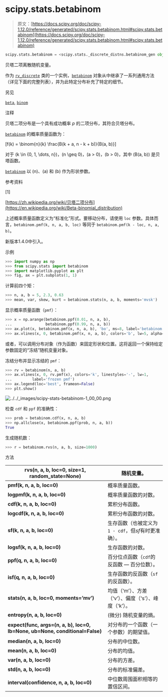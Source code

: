 # scipy.stats.betabinom

> 原文：[https://docs.scipy.org/doc/scipy-1.12.0/reference/generated/scipy.stats.betabinom.html#scipy.stats.betabinom](https://docs.scipy.org/doc/scipy-1.12.0/reference/generated/scipy.stats.betabinom.html#scipy.stats.betabinom)

```py
scipy.stats.betabinom = <scipy.stats._discrete_distns.betabinom_gen object>
```

贝塔二项离散随机变量。

作为 [`rv_discrete`](scipy.stats.rv_discrete.html#scipy.stats.rv_discrete "scipy.stats.rv_discrete") 类的一个实例，[`betabinom`](#scipy.stats.betabinom "scipy.stats.betabinom") 对象从中继承了一系列通用方法（详见下面的完整列表），并为此特定分布补充了特定的细节。

另见

[`beta`](scipy.stats.beta.html#scipy.stats.beta "scipy.stats.beta"), [`binom`](scipy.stats.binom.html#scipy.stats.binom "scipy.stats.binom")

注释

贝塔二项分布是一个具有成功概率 *p* 的二项分布，其符合贝塔分布。

[`betabinom`](#scipy.stats.betabinom "scipy.stats.betabinom") 的概率质量函数为：

\[f(k) = \binom{n}{k} \frac{B(k + a, n - k + b)}{B(a, b)}\]

对于 \(k \in \{0, 1, \dots, n\}\)，\(n \geq 0\)，\(a > 0\)，\(b > 0\)，其中 \(B(a, b)\) 是贝塔函数。

[`betabinom`](#scipy.stats.betabinom "scipy.stats.betabinom") 以 \(n\)、\(a\) 和 \(b\) 作为形状参数。

参考资料

[1]

[https://zh.wikipedia.org/wiki/贝塔二项分布](https://en.wikipedia.org/wiki/Beta-binomial_distribution)

上述概率质量函数定义为“标准化”形式。要移动分布，请使用 `loc` 参数。具体而言，`betabinom.pmf(k, n, a, b, loc)` 等同于 `betabinom.pmf(k - loc, n, a, b)`。

新版本1.4.0中引入。

示例

```py
>>> import numpy as np
>>> from scipy.stats import betabinom
>>> import matplotlib.pyplot as plt
>>> fig, ax = plt.subplots(1, 1) 
```

计算前四个矩：

```py
>>> n, a, b = 5, 2.3, 0.63
>>> mean, var, skew, kurt = betabinom.stats(n, a, b, moments='mvsk') 
```

显示概率质量函数（`pmf`）：

```py
>>> x = np.arange(betabinom.ppf(0.01, n, a, b),
...               betabinom.ppf(0.99, n, a, b))
>>> ax.plot(x, betabinom.pmf(x, n, a, b), 'bo', ms=8, label='betabinom pmf')
>>> ax.vlines(x, 0, betabinom.pmf(x, n, a, b), colors='b', lw=5, alpha=0.5) 
```

或者，可以调用分布对象（作为函数）来固定形状和位置。这将返回一个保持给定参数固定的“冻结”随机变量对象。

冻结分布并显示冻结的 `pmf`：

```py
>>> rv = betabinom(n, a, b)
>>> ax.vlines(x, 0, rv.pmf(x), colors='k', linestyles='-', lw=1,
...         label='frozen pmf')
>>> ax.legend(loc='best', frameon=False)
>>> plt.show() 
```

![../../_images/scipy-stats-betabinom-1_00_00.png](../Images/69da869eabf4a2444d59782c6d61adbe.png)

检查 `cdf` 和 `ppf` 的准确性：

```py
>>> prob = betabinom.cdf(x, n, a, b)
>>> np.allclose(x, betabinom.ppf(prob, n, a, b))
True 
```

生成随机数：

```py
>>> r = betabinom.rvs(n, a, b, size=1000) 
```

方法

| **rvs(n, a, b, loc=0, size=1, random_state=None)** | 随机变量。 |
| --- | --- |
| **pmf(k, n, a, b, loc=0)** | 概率质量函数。 |
| **logpmf(k, n, a, b, loc=0)** | 概率质量函数的对数。 |
| **cdf(k, n, a, b, loc=0)** | 累积分布函数。 |
| **logcdf(k, n, a, b, loc=0)** | 累积分布函数的对数。 |
| **sf(k, n, a, b, loc=0)** | 生存函数（也被定义为 `1 - cdf`，但*sf*有时更准确）。 |
| **logsf(k, n, a, b, loc=0)** | 生存函数的对数。 |
| **ppf(q, n, a, b, loc=0)** | 百分位点函数（`cdf`的反函数 — 百分位数）。 |
| **isf(q, n, a, b, loc=0)** | 生存函数的反函数（`sf`的反函数）。 |
| **stats(n, a, b, loc=0, moments=’mv’)** | 均值（‘m’）、方差（‘v’）、偏度（‘s’）、峰度（‘k’）。 |
| **entropy(n, a, b, loc=0)** | (微分) 随机变量的熵。 |
| **expect(func, args=(n, a, b), loc=0, lb=None, ub=None, conditional=False)** | 对分布的一个函数（一个参数）的期望值。 |
| **median(n, a, b, loc=0)** | 分布的中位数。 |
| **mean(n, a, b, loc=0)** | 分布的均值。 |
| **var(n, a, b, loc=0)** | 分布的方差。 |
| **std(n, a, b, loc=0)** | 分布的标准偏差。 |
| **interval(confidence, n, a, b, loc=0)** | 中位数周围面积相等的置信区间。 |
